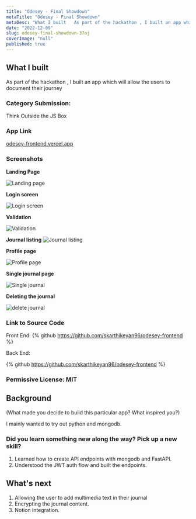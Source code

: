 ```yaml
---
title: "Odesey - Final Showdown"
metaTitle: "Odesey - Final Showdown"
metaDesc: "What I built   As part of the hackathon , I built an app which will allow the users to..."
date: "2022-12-09"
slug: odesey-final-showdown-37oj
coverImage: "null"
published: true
---
```


## What I built

As part of the hackathon , I built an app which will allow the users to document their journey

### Category Submission:

Think Outside the JS Box

### App Link

[odesey-frontend.vercel.app](odesey-frontend.vercel.app)

### Screenshots

**Landing Page**

![Landing page ](https://dev-to-uploads.s3.amazonaws.com/uploads/articles/ge7yos4k52e9gi9wyd6w.png)

**Login screen**

![Login screen](https://dev-to-uploads.s3.amazonaws.com/uploads/articles/eygju7lsaq3x940ca4fi.png)

**Validation** 


![Validation](https://dev-to-uploads.s3.amazonaws.com/uploads/articles/ydh3nfogi3fk3jstkpl4.png)




**Journal listing**
![Journal listing](https://dev-to-uploads.s3.amazonaws.com/uploads/articles/rsz4563rxhkgj2t4hdqv.png)

**Profile page** 


![Profile page](https://dev-to-uploads.s3.amazonaws.com/uploads/articles/odophklbhh8pdncr7wtx.png)

**Single journal page**


![Single journal](https://dev-to-uploads.s3.amazonaws.com/uploads/articles/zhibnocrqt84k4ijwm0n.png)

**Deleting the journal**


![delete journal](https://dev-to-uploads.s3.amazonaws.com/uploads/articles/g8o6tpsyzg5rc3vy73tx.png)


### Link to Source Code

Front End: {% github https://github.com/skarthikeyan96/odesey-frontend  %}

Back End: 

{% github https://github.com/skarthikeyan96/odesey-frontend  %}


### Permissive License: MIT 


## Background
(What made you decide to build this particular app? What inspired you?)

I mainly wanted to try out python and mongodb.

###  Did you learn something new along the way? Pick up a new skill?

1. Learned how to create API endpoints with mongodb and FastAPI.
2. Understood the JWT auth flow and built the endpoints.


## What's next

1. Allowing the user to add multimedia text in their journal
2. Encrypting the journal content.
3. Notion integration. 
